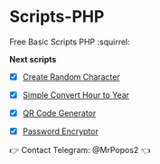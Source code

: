 # Scripts-PHP
Free Basic Scripts PHP  :squirrel:

**Next scripts**

- [x] [Create Random Character](https://github.com/SkarYxD/Scripts-PHP/tree/master/create_random_character/)
- [x] [Simple Convert Hour to Year](https://github.com/SkarYxD/Scripts-PHP/tree/master/simple_convert_hour_to_year/)
- [x] [QR Code Generator](https://github.com/SkarYxD/Scripts-PHP/tree/master/qr-code-generator/)
- [x] [Password Encryptor](https://github.com/SkarYxD/Scripts-PHP/tree/master/password-encryptor/)


:point_right: Contact Telegram: @MrPopos2 :point_left:
